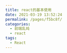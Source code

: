 ```yaml
---
title: react的基本使用
date: 2021-03-19 13:52:24
permalink: /pages/f5bc8f/
categories:
  - 前端乱炖
  - react
tags:
  - React
---
```

